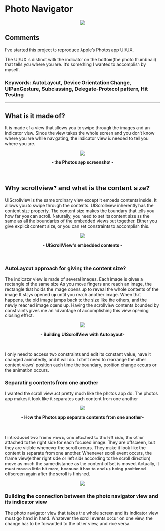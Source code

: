 # Photo Navigator


<p align="center">
<img src="https://user-images.githubusercontent.com/18760280/31515644-29206f04-af96-11e7-8bba-b8fdca411de8.gif">
</p>


## Comments
I’ve started this project to reproduce Apple’s Photos app UI/UX. 

The UI/UX is distinct with the indicator on the bottom(the photo thumbnail) that tells you where you are. It’s something I wanted to accomplish by myself.

### Keywords: AutoLayout, Device Orientation Change, UIPanGesture, Subclassing, Delegate-Protocol pattern, Hit Testing

 
---

## What is it made of?
It is made of a view that allows you to swipe through the images and an indicator view.
Since the view takes the whole screen and you don’t know where you are while navigating, the indicator view is needed to tell you where you are.

<p align="center">
<img src="https://user-images.githubusercontent.com/18760280/31515640-28aa05f8-af96-11e7-8707-f104a009d0c1.jpg">
</p>
<p align="center">
  <b>- the Photos app screenshot -</b><br>
  <br><br>
</p>



## Why scrollview? and what is the content size? 
UIScrollview is the same ordinary view except it embeds contents inside. It allows you to swipe through the contents.
UIScrollview inherently has the content size property. The content size makes the boundary that tells you how far you can scroll.
Naturally, you need to set its content size as the same as all the boundaries of the embedded views put together.
Either you give explicit content size, or you can set constraints to accomplish this.


<p align="center">
<img src="https://user-images.githubusercontent.com/18760280/31515642-28dfdfe8-af96-11e7-804f-770104cd7501.jpg">
</p>
<p align="center">
  <b>- UIScrollView's embedded contents -</b><br>
  <br><br>
</p>


### AutoLayout approach for giving the content size?
The indicator view is made of several images. Each image is given a rectangle of the same size
As you move fingers and reach an image, the rectangle that holds the image opens up to reveal the whole contents of the image
It stays opened up until you reach another image. When that happens, the old image jumps back to the size like the others, and the newly reached image opens up. Having the scrollview contents bounded by constraints gives me an advantage of accomplishing this view opening, closing effect.


<p align="center">
<img src="https://user-images.githubusercontent.com/18760280/31515643-28f98c36-af96-11e7-9069-b72b1862ca6f.jpg">
</p>
<p align="center">
  <b>- Building UIScrollView with Autolayout-</b><br>
  <br><br>
</p>


I only need to access two constraints and edit its constant value, have it changed animatedly, and it will do.
I don’t need to rearrange the other content views’ position each time the boundary, position change occurs or the animation occurs.



### Separating contents from one another
I wanted the scroll view act pretty much like the photos app do.
The photos app makes it look like it separates each content from one another.


<p align="center">
<img src="https://user-images.githubusercontent.com/18760280/31515638-288eb8e8-af96-11e7-8e48-14660cbb2111.jpg">
</p>
<p align="center">
  <b>- How the Photos app separate contents from one another-</b><br>
  <br><br>
</p>


I introduced two frame views, one attached to the left side, the other attached to the right side for each focused image. 
They are offscreen, but they are visible whenever the scroll occurs. They make it look like the content is separate from one another.
Whenever scroll event occurs, the frame view(either right side or left side according to the scroll direction) move as much the same distance as the content offset is moved. Actually, it must move a little bit more, because it has to end up being positioned offscreen again after the scroll is finished.

<p align="center">
<img src="https://user-images.githubusercontent.com/18760280/31515641-28c4e602-af96-11e7-9c36-6464ba076c2e.jpg">
</p>



### Building the connection between the photo navigator view and its indicator view
The photo navigator view that takes the whole screen and its indicator view must go hand in hand.
Whatever the scroll events occur on one view, the change has to be forwarded to the other view, and vice versa.
